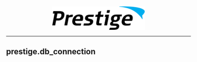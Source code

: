 <p align="center"><img src="../img/prestige_logo.png" alt="Prestige logo" width=50% height=50% /></p>

---
<a name="database connection"></a><h2>prestige.db_connection</h2>

